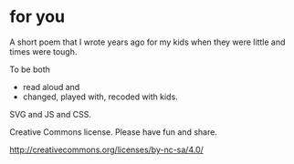 # for you
A short poem that I wrote years ago for my kids when they were little and times were tough.

To be both 
* read aloud and 
* changed, played with, recoded with kids. 

SVG and JS and CSS. 

Creative Commons license. Please have fun and share.

http://creativecommons.org/licenses/by-nc-sa/4.0/
